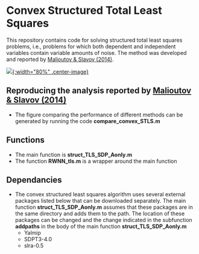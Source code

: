 # Convex Structured Total Least Squares


This repository contains code for solving structured total least squares problems, i.e., problems for which both dependent and independent variables contain variable amounts of noise. The method was developed and reported by [Malioutov & Slavov (2014)](http://proceedings.mlr.press/v32/malioutov14.html).



 [![]({{site.baseurl}}/STLS_Comparision.png){:width="80%" .center-image}](https://arxiv.org/abs/1406.0189)


## Reproducing the analysis reported by [Malioutov & Slavov (2014)](http://proceedings.mlr.press/v32/malioutov14.html)

- The figure comparing the performance of different methods can be generated by running the code **compare_convex_STLS.m**

## Functions
- The main function is **struct_TLS_SDP_Aonly.m**
- The function **RWNN_tls.m** is a wrapper around the main function

## Dependancies
- The convex structured least squares algorithm uses several external packages listed below that can be downloaded separately. The main function **struct_TLS_SDP_Aonly.m** assumes that these packages are in the same directory and adds them to the path. The location of these packages can be changed and the change indicated in the subfunction **addpaths** in the body of the main function **struct_TLS_SDP_Aonly.m**   
  * Yalmip
  * SDPT3-4.0
  * slra-0.5
